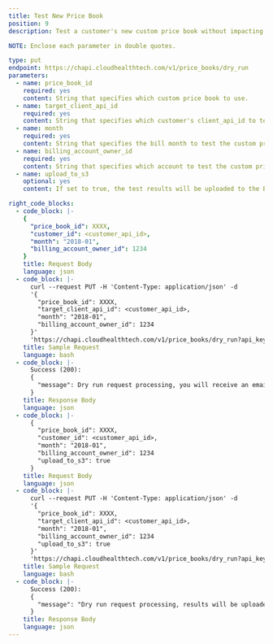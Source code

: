 ```yaml
---
title: Test New Price Book
position: 9
description: Test a customer's new custom price book without impacting the customer's CloudHealth environment. The test results are emailed to the email address specified in the partner CloudHealth account profile. For more details, see [Understand Price Book Test Results](#price-book_understand-price-book-test-results).

NOTE: Enclose each parameter in double quotes. 

type: put
endpoint: https://chapi.cloudhealthtech.com/v1/price_books/dry_run
parameters:
  - name: price_book_id
    required: yes
    content: String that specifies which custom price book to use.
  - name: target_client_api_id
    required: yes
    content: String that specifies which customer's client_api_id to test the custom price book on.
  - name: month
    required: yes
    content: String that specifies the bill month to test the custom price book on.
  - name: billing_account_owner_id
    required: yes
    content: String that specifies which account to test the custom price book on.
  - name: upload_to_s3
    optional: yes
    content: If set to true, the test results will be uploaded to the Bill Generation S3 bucket configured in the UI under **Setup** > **Admin** > **Settings**, within the ‘cpb-dryrun-results' directory. The default value is false.

right_code_blocks:
  - code_block: |-
    {
      "price_book_id": XXXX,
      "customer_id": <customer_api_id>,
      "month": "2018-01",
      "billing_account_owner_id": 1234
    }
    title: Request Body
    language: json
  - code_block: |-
      curl --request PUT -H 'Content-Type: application/json' -d
      '{
        "price_book_id": XXXX,
        "target_client_api_id": <customer_api_id>,
        "month": "2018-01",
        "billing_account_owner_id": 1234
      }'
      'https://chapi.cloudhealthtech.com/v1/price_books/dry_run?api_key=<your_api_key>'
    title: Sample Request
    language: bash
  - code_block: |-
      Success (200): 
      {
        "message": Dry run request processing, you will receive an email with your results in a few minutes. Current rate limit job count equals 2 out of 4000 per hour"
      }
    title: Response Body
    language: json
  - code_block: |-
      {
        "price_book_id": XXXX,
        "customer_id": <customer_api_id>,
        "month": "2018-01",
        "billing_account_owner_id": 1234
        "upload_to_s3": true
      }
    title: Request Body
    language: json
  - code_block: |-
      curl --request PUT -H 'Content-Type: application/json' -d
      '{
        "price_book_id": XXXX,
        "target_client_api_id": <customer_api_id>,
        "month": "2018-01",
        "billing_account_owner_id": 1234
        "upload_to_s3": true
      }'
      'https://chapi.cloudhealthtech.com/v1/price_books/dry_run?api_key=<your_api_key>'
    title: Sample Request
    language: bash
  - code_block: |-
      Success (200): 
      {
        "message": "Dry run request processing, results will be uploaded to your Bill Generation S3 Bucket in a few minutes. Current rate limit job count equals 1 out of 4000 per hour"
      }
    title: Response Body
    language: json
---
```

